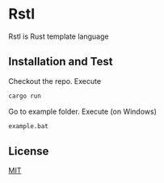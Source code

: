# Rstl

Rstl is Rust template language

## Installation and Test

Checkout the repo. Execute
```bash
cargo run
```

Go to example folder. Execute (on Windows)
```bash
example.bat
```

## License
[MIT](https://choosealicense.com/licenses/mit/)
